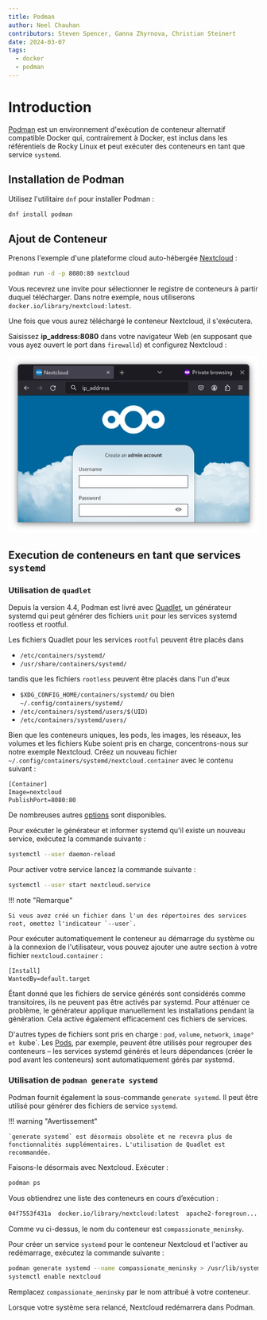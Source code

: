 ```yaml
---
title: Podman
author: Neel Chauhan
contributors: Steven Spencer, Ganna Zhyrnova, Christian Steinert
date: 2024-03-07
tags:
  - docker
  - podman
---
```


# Introduction

[Podman](https://podman.io/) est un environnement d'exécution de conteneur alternatif compatible Docker qui, contrairement à Docker, est inclus dans les référentiels de Rocky Linux et peut exécuter des conteneurs en tant que service `systemd`.

## Installation de Podman

Utilisez l'utilitaire `dnf` pour installer Podman :

```bash
dnf install podman
```

## Ajout de Conteneur

Prenons l'exemple d'une plateforme cloud auto-hébergée [Nextcloud](https://nextcloud.com/) :

```bash
podman run -d -p 8080:80 nextcloud
```

Vous recevrez une invite pour sélectionner le registre de conteneurs à partir duquel télécharger. Dans notre exemple, nous utiliserons `docker.io/library/nextcloud:latest`.

Une fois que vous aurez téléchargé le conteneur Nextcloud, il s'exécutera.

Saisissez **ip_address:8080** dans votre navigateur Web (en supposant que vous ayez ouvert le port dans `firewalld`) et configurez Nextcloud :

![Nextcloud in container](../images/podman_nextcloud.png)

## Execution de conteneurs en tant que services `systemd`

### Utilisation de `quadlet`

Depuis la version 4.4, Podman est livré avec [Quadlet](https://docs.podman.io/en/latest/markdown/podman-systemd.unit.5.html), un générateur systemd qui peut générer des fichiers `unit` pour les services systemd rootless et rootful.

Les fichiers Quadlet pour les services `rootful` peuvent être placés dans

- `/etc/containers/systemd/`
- `/usr/share/containers/systemd/`

tandis que les fichiers `rootless` peuvent être placés dans l'un d'eux

- `$XDG_CONFIG_HOME/containers/systemd/` ou bien `~/.config/containers/systemd/`
- `/etc/containers/systemd/users/$(UID)`
- `/etc/containers/systemd/users/`

Bien que les conteneurs uniques, les pods, les images, les réseaux, les volumes et les fichiers Kube soient pris en charge, concentrons-nous sur notre exemple Nextcloud. Créez un nouveau fichier `~/.config/containers/systemd/nextcloud.container` avec le contenu suivant :

```systemd
[Container]
Image=nextcloud
PublishPort=8080:80
```

De nombreuses autres [options](https://docs.podman.io/en/latest/markdown/podman-systemd.unit.5.html#container-units-container) sont disponibles.

Pour exécuter le générateur et informer systemd qu'il existe un nouveau service, exécutez la commande suivante :

```bash
systemctl --user daemon-reload
```

Pour activer votre service lancez la commande suivante :

```bash
systemctl --user start nextcloud.service
```

!!! note "Remarque"

```
Si vous avez créé un fichier dans l'un des répertoires des services root, omettez l'indicateur `--user`.
```

Pour exécuter automatiquement le conteneur au démarrage du système ou à la connexion de l'utilisateur, vous pouvez ajouter une autre section à votre fichier `nextcloud.container` :

```systemd
[Install]
WantedBy=default.target
```

Étant donné que les fichiers de service générés sont considérés comme transitoires, ils ne peuvent pas être activés par systemd. Pour atténuer ce problème, le générateur applique manuellement les installations pendant la génération. Cela active également efficacement ces fichiers de services.

D'autres types de fichiers sont pris en charge : `pod`, `volume`, `network`, `image° et `kube\`. Les [Pods](https://docs.podman.io/en/latest/markdown/podman-systemd.unit.5.html#pod-units-pod), par exemple, peuvent être utilisés pour regrouper des conteneurs – les services systemd générés et leurs dépendances (créer le pod avant les conteneurs) sont automatiquement gérés par systemd.

### Utilisation de `podman generate systemd`

Podman fournit également la sous-commande `generate systemd`. Il peut être utilisé pour générer des fichiers de service `systemd`.

!!! warning "Avertissement"

```
`generate systemd` est désormais obsolète et ne recevra plus de fonctionnalités supplémentaires. L'utilisation de Quadlet est recommandée.
```

Faisons-le désormais avec Nextcloud. Exécuter :

```bash
podman ps
```

Vous obtiendrez une liste des conteneurs en cours d’exécution :

```bash
04f7553f431a  docker.io/library/nextcloud:latest  apache2-foregroun...  5 minutes ago  Up 5 minutes  0.0.0.0:8080->80/tcp  compassionate_meninsky
```

Comme vu ci-dessus, le nom du conteneur est `compassionate_meninsky`.

Pour créer un service `systemd` pour le conteneur Nextcloud et l'activer au redémarrage, exécutez la commande suivante :

```bash
podman generate systemd --name compassionate_meninsky > /usr/lib/systemd/system/nextcloud.service
systemctl enable nextcloud
```

Remplacez `compassionate_meninsky` par le nom attribué à votre conteneur.

Lorsque votre système sera relancé, Nextcloud redémarrera dans Podman.
